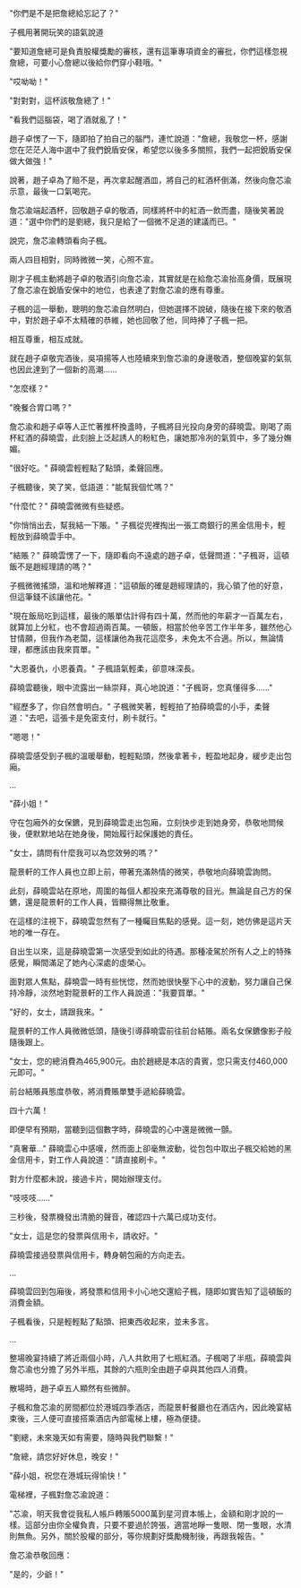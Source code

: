 "你們是不是把詹總給忘記了？" 

子楓用著開玩笑的語氣說道

"要知道詹總可是負責股權獎勵的審核，還有這筆專項資金的審批，你們這樣忽視詹總，可要小心詹總以後給你們穿小鞋哦。"

"哎呦呦！"

"對對對，這杯該敬詹總了！"

"看我們這腦袋，喝了酒就亂了！"

趙子卓愣了一下，隨即拍了拍自己的腦門，連忙說道："詹總，我敬您一杯，感謝您在茫茫人海中選中了我們銳盾安保，希望您以後多多關照，我們一起把銳盾安保做大做強！"

說著，趙子卓為了賠不是，再次拿起醒酒皿，將自己的紅酒杯倒滿，然後向詹芯渝示意，最後一口氣喝完。

詹芯渝端起酒杯，回敬趙子卓的敬酒，同樣將杯中的紅酒一飲而盡，隨後笑著說道："選中你們的是劉總，我只是給了一個微不足道的建議而已。"

說完，詹芯渝轉頭看向子楓。

兩人四目相對，同時微微一笑，心照不宣。

剛才子楓主動將趙子卓的敬酒引向詹芯渝，其實就是在給詹芯渝抬高身價，既展現了詹芯渝在銳盾安保中的地位，也表達了對詹芯渝的應有尊重。

子楓的這一舉動，聰明的詹芯渝自然明白，但她選擇不說破，隨後在接下來的敬酒中，對於趙子卓不太精確的恭維，她也回敬了他，同時捧了子楓一把。

相互尊重，相互成就。

就在趙子卓敬完酒後，吳項揚等人也陸續來到詹芯渝的身邊敬酒，整個晚宴的氣氛也因此達到了一個新的高潮……

"怎麼樣？"

"晚餐合胃口嗎？"

詹芯渝和趙子卓等人正忙著推杯換盞時，子楓將目光投向身旁的薛曉雲。剛喝了兩杯紅酒的薛曉雲，此刻臉上泛起誘人的粉紅色，讓她那冷冽的氣質中，多了幾分嫵媚。

"很好吃。" 薛曉雲輕輕點了點頭，柔聲回應。

子楓聽後，笑了笑，低語道："能幫我個忙嗎？"

"什麼忙？" 薛曉雲微微有些疑惑。

"你悄悄出去，幫我結一下賬。" 子楓從兜裡掏出一張工商銀行的黑金信用卡，輕輕放到薛曉雲手中。

"結賬？" 薛曉雲愣了一下，隨即看向不遠處的趙子卓，低聲問道："子楓哥，這頓飯不是趙經理請的嗎？"

子楓微微搖頭，溫和地解釋道："這頓飯的確是趙經理請的，我心領了他的好意，但這筆錢不該讓他花。"

"現在飯局吃到這樣，最後的賬單估計得有四十萬，然而他的年薪才一百萬左右，就算加上分紅，也不會超過兩百萬。一頓飯，相當於他辛苦工作半年多，雖然他心甘情願，但我作為老闆，這樣讓他為我花這麼多，未免太不合適。所以，無論情理，都應該由我來買單。"

"大恩養仇，小恩養貴。" 子楓語氣輕柔，卻意味深長。

薛曉雲聽後，眼中流露出一絲崇拜，真心地說道："子楓哥，您真懂得多……"

"經歷多了，你自然會明白。" 子楓微笑著，輕輕拍了拍薛曉雲的小手，柔聲道："去吧，這張卡是免密支付，刷卡就行。"

"嗯嗯！"

薛曉雲感受到子楓的溫暖舉動，輕輕點頭，然後拿著卡，輕盈地起身，緩步走出包廂。

...

"薛小姐！"

守在包廂外的女保鑣，見到薛曉雲走出包廂，立刻快步走到她身旁，恭敬地問候後，便默默地站在她身後，開始履行起保護她的責任。

"女士，請問有什麼我可以為您效勞的嗎？"

龍景軒的工作人員也立即上前，帶著充滿熱情的微笑，恭敬地向薛曉雲詢問。

此刻，薛曉雲站在原地，周圍的每個人都投來充滿尊敬的目光。無論是自己方的保鑣，還是龍景軒的工作人員，皆顯得無比敬重。

在這樣的注視下，薛曉雲忽然有了一種矚目焦點的感覺。這一刻，她仿佛是這片天地的唯一存在。

自出生以來，這是薛曉雲第一次感受到如此的待遇。那種凌駕於所有人之上的特殊感覺，瞬間滿足了她內心深處的虛榮心。

面對眾人焦點，薛曉雲一時有些恍惚，然而她很快壓下心中的波動，努力讓自己保持冷靜，淡然地對龍景軒的工作人員說道："我要買單。"

"好的，女士，請跟我來。"

龍景軒的工作人員微微低頭，隨後引導薛曉雲前往前台結賬。兩名女保鑣像影子般隨後跟上。

"女士，您的總消費為465,900元。由於趙總是本店的貴賓，您只需支付460,000元即可。"

前台結賬員態度恭敬，將消費賬單雙手遞給薛曉雲。

四十六萬！

即便早有預期，當聽到這個數字時，薛曉雲的心中還是微微一顫。

"真奢華…" 薛曉雲心中感嘆，然而面上卻毫無波動，從包包中取出子楓交給她的黑金信用卡，對工作人員說道："請直接刷卡。"

對方什麼都未說，接過卡片，開始辦理支付。

"吱吱吱……" 

三秒後，發票機發出清脆的聲音，確認四十六萬已成功支付。

"女士，這是您的發票與信用卡，請收好。" 

薛曉雲接過發票與信用卡，轉身朝包廂的方向走去。

...

薛曉雲回到包廂後，將發票和信用卡小心地交還給子楓，隨即如實告知了這頓飯的消費金額。

子楓看後，只是輕輕點了點頭、把東西收起來，並未多言。

...

整場晚宴持續了將近兩個小時，八人共飲用了七瓶紅酒。子楓喝了半瓶，薛曉雲與詹芯渝也分擔了另外半瓶，其餘的六瓶則全由趙子卓與其他四人消費。

散場時，趙子卓五人顯然有些微醉。

子楓和詹芯渝的房間都位於港城四季酒店，而龍景軒餐廳也在酒店內，因此晚宴結束後，三人便可直接搭乘酒店內部電梯上樓，極為便捷。

"劉總，未來幾天如有需要，隨時與我們聯繫！"

"詹總，請您好好休息，晚安！"

"薛小姐，祝您在港城玩得愉快！"

電梯裡，子楓對詹芯渝說道：

"芯渝，明天我會從我私人帳戶轉賬5000萬到星河資本帳上，金額和剛才說的一樣。這部分由你全權負責，只要不要過於誇張，適當地睜一隻眼、閉一隻眼，水清則無魚。另外，關於股權的部分，等你規劃好獎勵機制後，再跟我報告。"

詹芯渝恭敬回應：

"是的，少爺！"